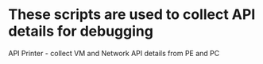 # These scripts are used to collect API details for debugging

API Printer - collect VM and Network API details from PE and PC
